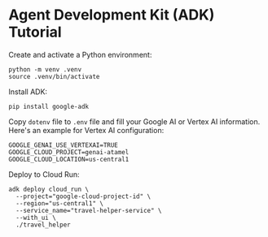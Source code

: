 # Agent Development Kit (ADK) Tutorial

Create and activate a Python environment:

```shell
python -m venv .venv
source .venv/bin/activate
```

Install ADK:

```shell
pip install google-adk
```

Copy `dotenv` file to `.env` file and fill your Google AI or Vertex AI information. Here's an
example for Vertex AI configuration:

```
GOOGLE_GENAI_USE_VERTEXAI=TRUE
GOOGLE_CLOUD_PROJECT=genai-atamel
GOOGLE_CLOUD_LOCATION=us-central1
```

Deploy to Cloud Run:

```shell
adk deploy cloud_run \
  --project="google-cloud-project-id" \
  --region="us-central1" \
  --service_name="travel-helper-service" \
  --with_ui \
  ./travel_helper
```